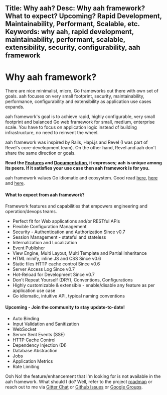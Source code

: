 Title: Why aah?
Desc: Why aah framework? What to expect? Upcoming? Rapid Development, Maintainability, Performant, Scalable, etc.
Keywords: why aah, rapid development, maintainability, performant, scalable, extensibility, security, configurability, aah framework
---
# Why aah framework?

There are nice minimalist, micro, Go frameworks out there with own set of goals. aah focuses on very small footprint, security, maintainability, performance, configurability and extensibility as application use cases expands.

aah framework's goal is to achieve rapid, highly configurable, very small footprint and balanced Go web framework for small, medium, enterprise scale. You have to focus on application logic instead of building infrastructure, no need to reinvent the wheel.

aah framework was inspired by Rails, Hapi.js and Revel (I was part of Revel's core-development team). On the other hand, Revel and aah don't share the same direction or goals.

**Read the [Features](/features.html) and [Documentation]({{aah_docs_domain_url}}), it expresses; aah is unique among its peers. If it satisfies your use case then aah framework is for you.**

aah framework values Go idiomatic and ecosystem. Good read [here](https://dmitri.shuralyov.com/idiomatic-go), [here](https://golang.org/doc/effective_go.html) and [here](https://pocketgophers.com/idiomatic-go/).

#### What to expect from aah framework?
Framework features and capabilities that empowers engineering and operation/devops teams.

* Perfect fit for Web applications and/or RESTful APIs
* Flexible Configuration Management
* Security - Authentication and Authorization <span class="badge lb-xs">Since v0.7</span>
* Session Management - stateful and stateless
* Internalization and Localization
* Event Publisher
* View Engine, Multi Layout, Multi Template and Partial Inheritance
* HTML minify, inline JS and CSS <span class="badge lb-xs">Since v0.6</span>
* Static files HTTP cache control <span class="badge lb-xs">Since v0.6</span>
* Server Access Log <span class="badge lb-xs">Since v0.7</span>
* Hot-Reload for Development <span class="badge lb-xs">Since v0.7</span></li>
* Don't Repeat Yourself (DRY), Conventions, Configurations
* Highly customizable & extensible - enable/disable any feature as per application use case
* Go idiomatic, intuitive API, typical naming conventions

#### Upcoming - Join the community to stay update-to-date!
* Auto Binding
* Input Validation and Sanitization
* WebSocket
* Server Sent Events (SSE)
* HTTP Cache Control
* Dependency Injection (DI)
* Database Abstraction
* Jobs
* Application Metrics
* Rate Limiting

Ooh No! the feature/enhancement that I'm looking for is not available in the aah framework. What should I do? Well, refer to the project [roadmap](https://github.com/go-aah/aah/projects/3) or reach out to me via [Gitter Chat](https://gitter.im/aahframework/community) or [Github Issues](https://github.com/go-aah/aah/issues) or [Google Groups](https://groups.google.com/forum/#!forum/aahframework).
